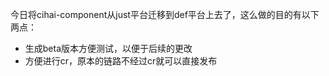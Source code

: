 今日将cihai-component从just平台迁移到def平台上去了，这么做的目的有以下两点：
- 生成beta版本方便测试，以便于后续的更改
- 方便进行cr，原本的链路不经过cr就可以直接发布